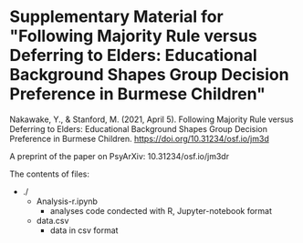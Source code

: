 # Supplementary Material for "Following Majority Rule versus Deferring to Elders: Educational Background Shapes Group Decision Preference in Burmese Children"

Nakawake, Y., & Stanford, M. (2021, April 5). Following Majority Rule versus Deferring to Elders: Educational Background Shapes Group Decision Preference in Burmese Children. https://doi.org/10.31234/osf.io/jm3d

A preprint of the paper on PsyArXiv: 10.31234/osf.io/jm3dr

The contents of files:
+ ./
    + Analysis-r.ipynb
        + analyses code condected with R, Jupyter-notebook format 
    + data.csv
        + data in csv format
